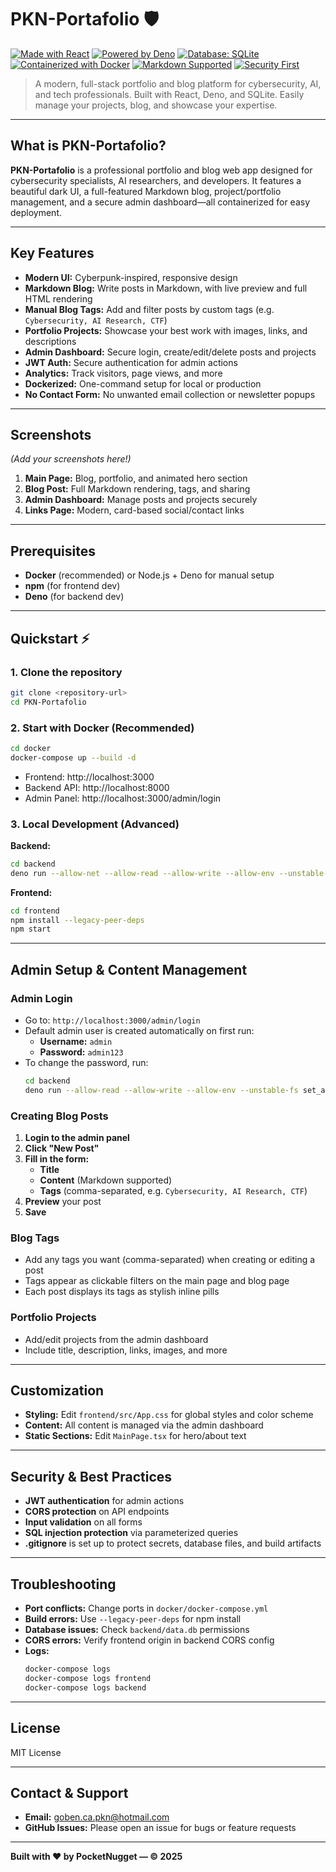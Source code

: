 # PKN-Portafolio 🛡️

[![Made with React](https://img.shields.io/badge/Made%20with-React-61DAFB?style=for-the-badge&logo=react)](https://react.dev)
[![Powered by Deno](https://img.shields.io/badge/Powered%20by-Deno-000000?style=for-the-badge&logo=deno)](https://deno.com)
[![Database: SQLite](https://img.shields.io/badge/Database-SQLite-003B57?style=for-the-badge&logo=sqlite&logoColor=white)](https://sqlite.org)
[![Containerized with Docker](https://img.shields.io/badge/Containerized-Docker-2496ED?style=for-the-badge&logo=docker)](https://www.docker.com/)
[![Markdown Supported](https://img.shields.io/badge/Markdown-Supported-000000?style=for-the-badge&logo=markdown)](https://daringfireball.net/projects/markdown/)
[![Security First](https://img.shields.io/badge/Security-First-4CAF50?style=for-the-badge&logo=security)](#)

> A modern, full-stack portfolio and blog platform for cybersecurity, AI, and tech professionals. Built with React, Deno, and SQLite. Easily manage your projects, blog, and showcase your expertise.

---

## What is PKN-Portafolio?

**PKN-Portafolio** is a professional portfolio and blog web app designed for cybersecurity specialists, AI researchers, and developers. It features a beautiful dark UI, a full-featured Markdown blog, project/portfolio management, and a secure admin dashboard—all containerized for easy deployment.

---

## Key Features

- **Modern UI:** Cyberpunk-inspired, responsive design
- **Markdown Blog:** Write posts in Markdown, with live preview and full HTML rendering
- **Manual Blog Tags:** Add and filter posts by custom tags (e.g. `Cybersecurity, AI Research, CTF`)
- **Portfolio Projects:** Showcase your best work with images, links, and descriptions
- **Admin Dashboard:** Secure login, create/edit/delete posts and projects
- **JWT Auth:** Secure authentication for admin actions
- **Analytics:** Track visitors, page views, and more
- **Dockerized:** One-command setup for local or production
- **No Contact Form:** No unwanted email collection or newsletter popups

---

## Screenshots

_(Add your screenshots here!)_

1. **Main Page:** Blog, portfolio, and animated hero section
2. **Blog Post:** Full Markdown rendering, tags, and sharing
3. **Admin Dashboard:** Manage posts and projects securely
4. **Links Page:** Modern, card-based social/contact links

---

## Prerequisites

- **Docker** (recommended) or Node.js + Deno for manual setup
- **npm** (for frontend dev)
- **Deno** (for backend dev)

---

## Quickstart ⚡️

### 1. Clone the repository

```bash
git clone <repository-url>
cd PKN-Portafolio
```

### 2. Start with Docker (Recommended)

```bash
cd docker
docker-compose up --build -d
```

- Frontend: http://localhost:3000
- Backend API: http://localhost:8000
- Admin Panel: http://localhost:3000/admin/login

### 3. Local Development (Advanced)

**Backend:**

```bash
cd backend
deno run --allow-net --allow-read --allow-write --allow-env --unstable-fs app.ts
```

**Frontend:**

```bash
cd frontend
npm install --legacy-peer-deps
npm start
```

---

## Admin Setup & Content Management

### Admin Login

- Go to: `http://localhost:3000/admin/login`
- Default admin user is created automatically on first run:
  - **Username:** `admin`
  - **Password:** `admin123`
- To change the password, run:
  ```bash
  cd backend
  deno run --allow-read --allow-write --allow-env --unstable-fs set_admin_password.ts admin <newpassword>
  ```

### Creating Blog Posts

1. **Login to the admin panel**
2. **Click "New Post"**
3. **Fill in the form:**
   - **Title**
   - **Content** (Markdown supported)
   - **Tags** (comma-separated, e.g. `Cybersecurity, AI Research, CTF`)
4. **Preview** your post
5. **Save**

### Blog Tags

- Add any tags you want (comma-separated) when creating or editing a post
- Tags appear as clickable filters on the main page and blog page
- Each post displays its tags as stylish inline pills

### Portfolio Projects

- Add/edit projects from the admin dashboard
- Include title, description, links, images, and more

---

## Customization

- **Styling:** Edit `frontend/src/App.css` for global styles and color scheme
- **Content:** All content is managed via the admin dashboard
- **Static Sections:** Edit `MainPage.tsx` for hero/about text

---

## Security & Best Practices

- **JWT authentication** for admin actions
- **CORS protection** on API endpoints
- **Input validation** on all forms
- **SQL injection protection** via parameterized queries
- **.gitignore** is set up to protect secrets, database files, and build artifacts

---

## Troubleshooting

- **Port conflicts:** Change ports in `docker/docker-compose.yml`
- **Build errors:** Use `--legacy-peer-deps` for npm install
- **Database issues:** Check `backend/data.db` permissions
- **CORS errors:** Verify frontend origin in backend CORS config
- **Logs:**
  ```bash
  docker-compose logs
  docker-compose logs frontend
  docker-compose logs backend
  ```

---

## License

MIT License

---

## Contact & Support

- **Email:** goben.ca.pkn@hotmail.com
- **GitHub Issues:** Please open an issue for bugs or feature requests

---

**Built with ❤️ by PocketNugget — © 2025**
